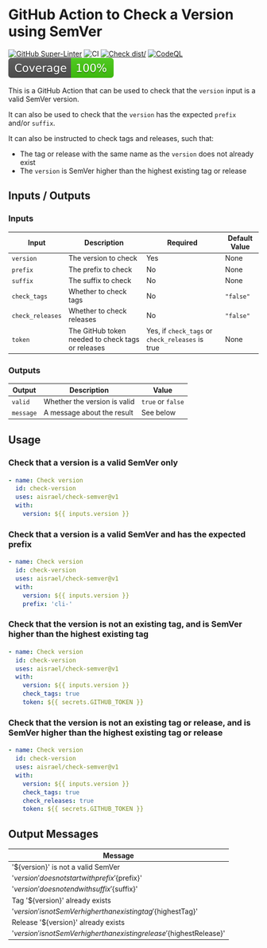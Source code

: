# GitHub Action to Check a Version using SemVer

[![GitHub Super-Linter](https://github.com/aisrael/check-semver/actions/workflows/linter.yml/badge.svg)](https://github.com/super-linter/super-linter)
![CI](https://github.com/actions/typescript-action/actions/workflows/ci.yml/badge.svg)
[![Check dist/](https://github.com/actions/typescript-action/actions/workflows/check-dist.yml/badge.svg)](https://github.com/actions/typescript-action/actions/workflows/check-dist.yml)
[![CodeQL](https://github.com/actions/typescript-action/actions/workflows/codeql-analysis.yml/badge.svg)](https://github.com/actions/typescript-action/actions/workflows/codeql-analysis.yml)
[![Coverage](./badges/coverage.svg)](./badges/coverage.svg)

This is a GitHub Action that can be used to check that the `version` input is a
valid SemVer version.

It can also be used to check that the `version` has the expected `prefix` and/or
`suffix`.

It can also be instructed to check tags and releases, such that:

- The tag or release with the same name as the `version` does not already exist
- The `version` is SemVer higher than the highest existing tag or release

## Inputs / Outputs

### Inputs

| Input            | Description                                       | Required                                         | Default Value |
| ---------------- | ------------------------------------------------- | ------------------------------------------------ | ------------- |
| `version`        | The version to check                              | Yes                                              | None          |
| `prefix`         | The prefix to check                               | No                                               | None          |
| `suffix`         | The suffix to check                               | No                                               | None          |
| `check_tags`     | Whether to check tags                             | No                                               | `"false"`     |
| `check_releases` | Whether to check releases                         | No                                               | `"false"`     |
| `token`          | The GitHub token needed to check tags or releases | Yes, if `check_tags` or `check_releases` is true | None          |

### Outputs

| Output    | Description                  | Value             |
| --------- | ---------------------------- | ----------------- |
| `valid`   | Whether the version is valid | `true` or `false` |
| `message` | A message about the result   | See below         |

## Usage

### Check that a version is a valid SemVer only

```yaml
- name: Check version
  id: check-version
  uses: aisrael/check-semver@v1
  with:
    version: ${{ inputs.version }}
```

### Check that a version is a valid SemVer and has the expected prefix

```yaml
- name: Check version
  id: check-version
  uses: aisrael/check-semver@v1
  with:
    version: ${{ inputs.version }}
    prefix: 'cli-'
```

### Check that the version is not an existing tag, and is SemVer higher than the highest existing tag

```yaml
- name: Check version
  id: check-version
  uses: aisrael/check-semver@v1
  with:
    version: ${{ inputs.version }}
    check_tags: true
    token: ${{ secrets.GITHUB_TOKEN }}
```

### Check that the version is not an existing tag or release, and is SemVer higher than the highest existing tag or release

```yaml
- name: Check version
  id: check-version
  uses: aisrael/check-semver@v1
  with:
    version: ${{ inputs.version }}
    check_tags: true
    check_releases: true
    token: ${{ secrets.GITHUB_TOKEN }}
```

## Output Messages

| Message                                                                     |
| --------------------------------------------------------------------------- |
| '${version}' is not a valid SemVer                                          |
| '${version}' does not start with prefix '${prefix}'                         |
| '${version}' does not end with suffix '${suffix}'                           |
| Tag '${version}' already exists                                             |
| '${version}' is not SemVer higher than existing tag '${highestTag}'         |
| Release '${version}' already exists                                         |
| '${version}' is not SemVer higher than existing release '${highestRelease}' |
